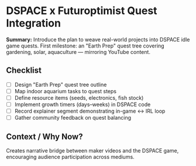 # DSPACE x Futuroptimist Quest Integration

**Summary:** Introduce the plan to weave real-world projects into DSPACE idle game quests. First milestone: an "Earth Prep" quest tree covering gardening, solar, aquaculture — mirroring YouTube content.

## Checklist

- [ ] Design "Earth Prep" quest tree outline
- [ ] Map indoor aquarium tasks to quest steps
- [ ] Define resource items (seeds, electronics, fish stock)
- [ ] Implement growth timers (days–weeks) in DSPACE code
- [ ] Record explainer segment demonstrating in-game ↔ IRL loop
- [ ] Gather community feedback on quest balancing

## Context / Why Now?
Creates narrative bridge between maker videos and the DSPACE game, encouraging audience participation across mediums.
